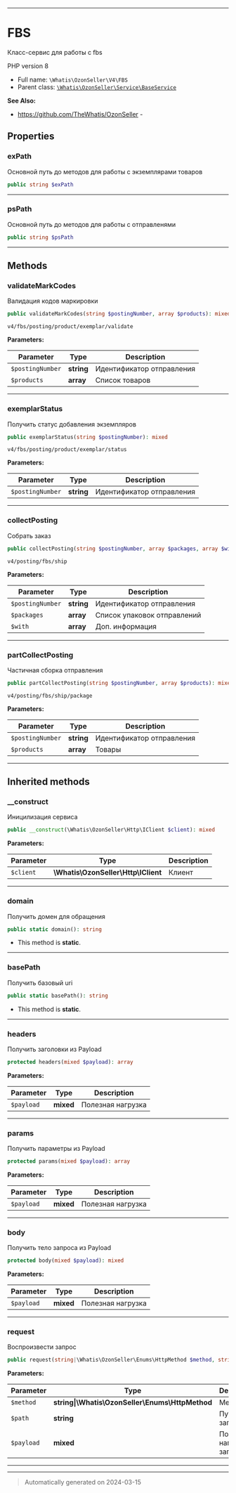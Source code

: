 ***

# FBS

Класс-сервис для работы
с fbs

PHP version 8

* Full name: `\Whatis\OzonSeller\V4\FBS`
* Parent class: [`\Whatis\OzonSeller\Service\BaseService`](../Service/BaseService.md)

**See Also:**

* https://github.com/TheWhatis/OzonSeller - 



## Properties


### exPath

Основной путь до методов для
работы с экземплярами товаров

```php
public string $exPath
```






***

### psPath

Основной путь до методов для
работы с отправленями

```php
public string $psPath
```






***

## Methods


### validateMarkCodes

Валидация кодов маркировки

```php
public validateMarkCodes(string $postingNumber, array $products): mixed
```

`v4/fbs/posting/product/exemplar/validate`






**Parameters:**

| Parameter | Type | Description |
|-----------|------|-------------|
| `$postingNumber` | **string** | Идентификатор отправления |
| `$products` | **array** | Список товаров |





***

### exemplarStatus

Получить статус добавления экземпляров

```php
public exemplarStatus(string $postingNumber): mixed
```

`v4/fbs/posting/product/exemplar/status`






**Parameters:**

| Parameter | Type | Description |
|-----------|------|-------------|
| `$postingNumber` | **string** | Идентификатор отправления |





***

### collectPosting

Собрать заказ

```php
public collectPosting(string $postingNumber, array $packages, array $with = []): mixed
```

`v4/posting/fbs/ship`






**Parameters:**

| Parameter | Type | Description |
|-----------|------|-------------|
| `$postingNumber` | **string** | Идентификатор отправления |
| `$packages` | **array** | Список упаковок отправлений |
| `$with` | **array** | Доп. информация |





***

### partCollectPosting

Частичная сборка отправления

```php
public partCollectPosting(string $postingNumber, array $products): mixed
```

`v4/posting/fbs/ship/package`






**Parameters:**

| Parameter | Type | Description |
|-----------|------|-------------|
| `$postingNumber` | **string** | Идентификатор отправления |
| `$products` | **array** | Товары |





***


## Inherited methods


### __construct

Иницилизация сервиса

```php
public __construct(\Whatis\OzonSeller\Http\IClient $client): mixed
```








**Parameters:**

| Parameter | Type | Description |
|-----------|------|-------------|
| `$client` | **\Whatis\OzonSeller\Http\IClient** | Клиент |





***

### domain

Получить домен для обращения

```php
public static domain(): string
```



* This method is **static**.








***

### basePath

Получить базовый uri

```php
public static basePath(): string
```



* This method is **static**.








***

### headers

Получить заголовки из Payload

```php
protected headers(mixed $payload): array
```








**Parameters:**

| Parameter | Type | Description |
|-----------|------|-------------|
| `$payload` | **mixed** | Полезная нагрузка |





***

### params

Получить параметры из Payload

```php
protected params(mixed $payload): array
```








**Parameters:**

| Parameter | Type | Description |
|-----------|------|-------------|
| `$payload` | **mixed** | Полезная нагрузка |





***

### body

Получить тело запроса из Payload

```php
protected body(mixed $payload): mixed
```








**Parameters:**

| Parameter | Type | Description |
|-----------|------|-------------|
| `$payload` | **mixed** | Полезная нагрузка |





***

### request

Воспроизвести запрос

```php
public request(string|\Whatis\OzonSeller\Enums\HttpMethod $method, string $path, mixed $payload = null): mixed
```








**Parameters:**

| Parameter | Type | Description |
|-----------|------|-------------|
| `$method` | **string&#124;\Whatis\OzonSeller\Enums\HttpMethod** | Метод |
| `$path` | **string** | Путь до запроса |
| `$payload` | **mixed** | Полезная нагрузка запроса |





***


***
> Automatically generated on 2024-03-15
